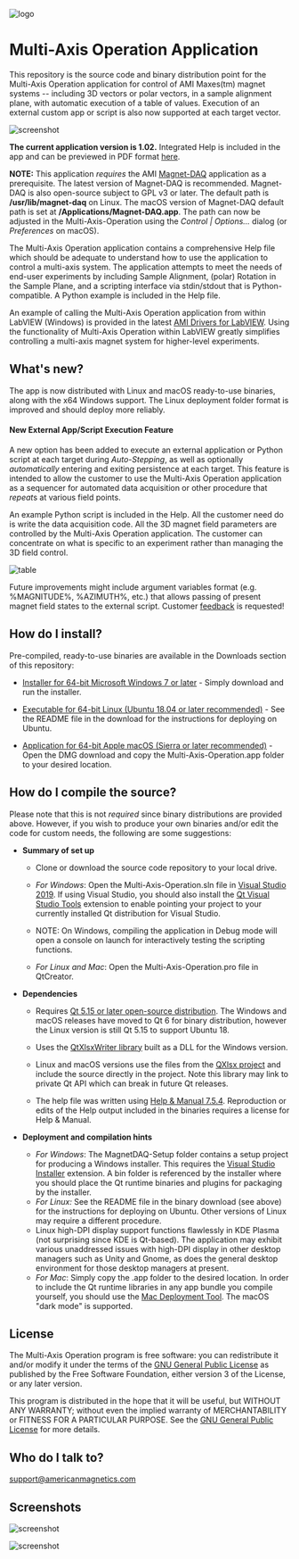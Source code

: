 [logo]:http://www.americanmagnetics.com/images/header_r2_c1.jpg "AMI Logo"

![logo](http://www.americanmagnetics.com/images/header_r2_c1.jpg)

# Multi-Axis Operation Application #

This repository is the source code and binary distribution point for the Multi-Axis Operation application for control of AMI Maxes(tm) magnet systems -- including 3D vectors or polar vectors, in a sample alignment plane, with automatic execution of a table of values. Execution of an external custom app or script is also now supported at each target vector.

![screenshot](https://bitbucket.org/americanmagneticsinc/multi-axis-operation/raw/955267b3717e5ad5ce4e7a5473f428ce88c2d481/help/images/screenshot1.png)

**The current application version is 1.02.** Integrated Help is included in the app and can be previewed in PDF format [here](https://bitbucket.org/americanmagneticsinc/multi-axis-operation/downloads/Multi-Axis-Operation-Help.pdf).

**NOTE:** This application *requires* the AMI [Magnet-DAQ](https://bitbucket.org/americanmagneticsinc/magnet-daq) application as a prerequisite. The latest version of Magnet-DAQ is recommended. Magnet-DAQ is also open-source subject to GPL v3 or later. The default path is **/usr/lib/magnet-daq** on Linux. The macOS version of Magnet-DAQ default path is set at **/Applications/Magnet-DAQ.app**. The path can now be adjusted in the Multi-Axis-Operation using the *Control | Options...* dialog (or *Preferences* on macOS).

The Multi-Axis Operation application contains a comprehensive Help file which should be adequate to understand how to use the application to control a multi-axis system. The application attempts to meet the needs of end-user experiments by including Sample Alignment, (polar) Rotation in the Sample Plane, and a scripting interface via stdin/stdout that is Python-compatible. A Python example is included in the Help file.

An example of calling the Multi-Axis Operation application from within LabVIEW (Windows) is provided in the latest [AMI Drivers for LabVIEW](https://bitbucket.org/americanmagneticsinc/ami-drivers). Using the functionality of Multi-Axis Operation within LabVIEW greatly simplifies controlling a multi-axis magnet system for higher-level experiments.

## What's new? ##

The app is now distributed with Linux and macOS ready-to-use binaries, along with the x64 Windows support. The Linux deployment folder format is improved and should deploy more reliably.

#### New External App/Script Execution Feature

A new option has been added to execute an external application or Python script at each target during *Auto-Stepping*, as well as optionally *automatically* entering and exiting persistence at each target. This feature is intended to allow the customer to use the Multi-Axis Operation application as a sequencer for automated data acquisition or other procedure that *repeat*s at various field points.

An example Python script is included in the Help. All the customer need do is write the data acquisition code. All the 3D magnet field parameters are controlled by the Multi-Axis Operation application. The customer can concentrate on what is specific to an experiment rather than managing the 3D field control.

![table](https://bitbucket.org/americanmagneticsinc/magnet-daq/raw/fd38e070b36eef59ecea22f000a22da181c272f8/help/images/screenshot4.png)

Future improvements might include argument variables format (e.g. %MAGNITUDE%, %AZIMUTH%, etc.) that allows passing of present magnet field states to the external script. Customer [feedback](mailto:support@americanmagnetics.com) is requested!

## How do I install? ##

Pre-compiled, ready-to-use binaries are available in the Downloads section of this repository:

* [Installer for 64-bit Microsoft Windows 7 or later](https://bitbucket.org/americanmagneticsinc/multi-axis-operation/downloads/MultiAxis-Setup.msi) - Simply download and run the installer.

* [Executable for 64-bit Linux (Ubuntu 18.04 or later recommended)](https://bitbucket.org/americanmagneticsinc/multi-axis-operation/downloads/Multi-Axis-Operation.tar.gz) - See the README file in the download for the instructions for deploying on Ubuntu.

* [Application for 64-bit Apple macOS (Sierra or later recommended)](https://bitbucket.org/americanmagneticsinc/multi-axis-operation/downloads/Multi-Axis-Operation.dmg) - Open the DMG download and copy the Multi-Axis-Operation.app folder to your desired location.

## How do I compile the source? ##

Please note that this is not *required* since binary distributions are provided above. However, if you wish to produce your own binaries and/or edit the code for custom needs, the following are some suggestions:

* __Summary of set up__
	* Clone or download the source code repository to your local drive.

	* *For Windows*: Open the Multi-Axis-Operation.sln file in [Visual Studio 2019](https://visualstudio.microsoft.com/downloads/). If using Visual Studio, you should also install the [Qt Visual Studio Tools](https://marketplace.visualstudio.com/items?itemName=TheQtCompany.QtVisualStudioTools2019) extension to enable pointing your project to your currently installed Qt distribution for Visual Studio.

	* NOTE: On Windows, compiling the application in Debug mode will open a console on launch for interactively testing the scripting functions.

	* *For Linux and Mac*: Open the Multi-Axis-Operation.pro file in QtCreator.


* __Dependencies__
	* Requires [Qt 5.15 or later open-source distribution](https://www.qt.io/download-open-source/). The Windows and macOS releases have moved to Qt 6 for binary distribution, however the Linux version is still Qt 5.15 to support Ubuntu 18.
	
	* Uses the [QtXlsxWriter library](https://github.com/dbzhang800/QtXlsxWriter) built as a DLL for the Windows version.
	
	* Linux and macOS versions use the files from the [QXlsx project](https://github.com/QtExcel/QXlsx) and include the source directly in the project. Note this library may link to private Qt API which can break in future Qt releases.

	* The help file was written using [Help & Manual 7.5.4](https://www.helpandmanual.com/). Reproduction or edits of the Help output included in the binaries requires a license for Help & Manual.


* __Deployment and compilation hints__
	* *For Windows*: The MagnetDAQ-Setup folder contains a setup project for producing a Windows installer. This requires the [Visual Studio Installer](https://marketplace.visualstudio.com/items?itemName=VisualStudioClient.MicrosoftVisualStudio2017InstallerProjects) extension. A bin folder is referenced by the installer where you should place the Qt runtime binaries and plugins for packaging by the installer.
	* *For Linux:* See the README file in the binary download (see above) for the instructions for deploying on Ubuntu. Other versions of Linux may require a different procedure.
	* Linux high-DPI display support functions flawlessly in KDE Plasma (not surprising since KDE is Qt-based). The application may exhibit various unaddressed issues with high-DPI display in other desktop managers such as Unity and Gnome, as does the general desktop environment for those desktop managers at present.
	* *For Mac*: Simply copy the .app folder to the desired location. In order to include the Qt runtime libraries in any app bundle you compile yourself, you should use the [Mac Deployment Tool](https://doc.qt.io/qt-6/macos-deployment.html). The macOS "dark mode" is supported.
## License ##

The Multi-Axis Operation program is free software: you can redistribute it and/or modify it under the terms of the [GNU General Public License](https://www.gnu.org/licenses/gpl.html) as published by the Free Software Foundation, either version 3 of the License, or any later version.

This program is distributed in the hope that it will be useful, but WITHOUT ANY WARRANTY; without even the implied warranty of MERCHANTABILITY or FITNESS FOR A PARTICULAR PURPOSE. See the [GNU General Public License](https://www.gnu.org/licenses/gpl.html) for more details.


## Who do I talk to? ##

<support@americanmagnetics.com>

## Screenshots ##

![screenshot](https://bitbucket.org/americanmagneticsinc/multi-axis-operation/raw/955267b3717e5ad5ce4e7a5473f428ce88c2d481/help/images/screenshot2.png)



![screenshot](https://bitbucket.org/americanmagneticsinc/multi-axis-operation/raw/955267b3717e5ad5ce4e7a5473f428ce88c2d481/help/images/screenshot3.png)

